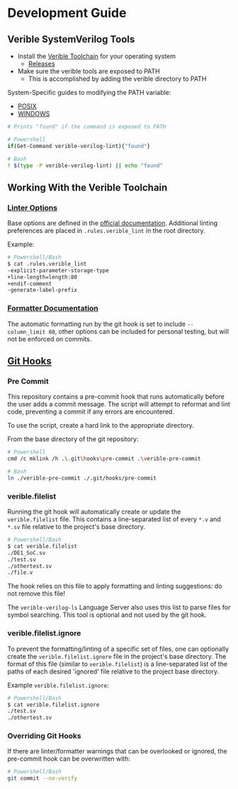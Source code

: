 # Development Guide

## Verible SystemVerilog Tools

- Install the [Verible Toolchain](https://github.com/chipsalliance/verible/tree/master) for your operating system
    - [Releases](https://github.com/chipsalliance/verible/releases)
- Make sure the verible tools are exposed to PATH
    - This is accomplished by adding the verible directory to PATH

System-Specific guides to modifying the PATH variable:
- [POSIX](https://unix.stackexchange.com/questions/26047/how-to-correctly-add-a-path-to-path)  
- [WINDOWS](https://www.howtogeek.com/118594/how-to-edit-your-system-path-for-easy-command-line-access/)

```sh
# Prints "found" if the command is exposed to PATH

# Powershell
if(Get-Command verible-verilog-lint){"found"}

# Bash
! $(type -P verible-verilog-lint) || echo "found"
```

## Working With the Verible Toolchain

### [Linter Options](https://chipsalliance.github.io/verible/verilog_lint.html)

Base options are defined in the [official documentation](https://github.com/chipsalliance/verible/tree/master/verilog/tools/lint). Additional linting preferences are placed in `.rules.verible_lint` in the root directory.

Example:
```sh
# Powershell/Bash
$ cat .rules.verible_lint
-explicit-parameter-storage-type
+line-length=length:80
+endif-comment
-generate-label-prefix
```

### [Formatter Documentation](https://github.com/chipsalliance/verible/tree/master/verilog/tools/formatter)

The automatic formatting run by the git hook is set to include `--column_limit 80`, other options can be included for personal testing, but will not be enforced on commits.

## [Git Hooks](https://git-scm.com/book/en/v2/Customizing-Git-Git-Hooks)

### Pre Commit

This repository contains a pre-commit hook that runs automatically before the user adds a commit message. The script will attempt to reformat and lint code, preventing a commit if any errors are encountered.

To use the script, create a hard link to the appropriate directory.

From the base directory of the git repository:

```sh
# Powershell
cmd /c mklink /h .\.git\hooks\pre-commit .\verible-pre-commit

# Bash
ln ./verible-pre-commit ./.git/hooks/pre-commit
```

### verible.filelist

Running the git hook will automatically create or update the `verible.filelist` file. This contains a line-separated list of every `*.v` and `*.sv` file relative to the project's base directory.

```sh
# Powershell/Bash
$ cat verible.filelist
./DE1_SoC.sv
./test.sv
./othertest.sv
./file.v
```
The hook relies on this file to apply formatting and linting suggestions: do not remove this file!

The `verible-verilog-ls` Language Server also uses this list to parse files for symbol searching. This tool is optional and not used by the git hook.

### verible.filelist.ignore

To prevent the formatting/linting of a specific set of files, one can optionally create the `verible.filelist.ignore` file in the project's base directory. The format of this file (similar to `verible.filelist`) is a line-separated list of the paths of each desired 'ignored' file relative to the project base directory.

Example `verible.filelist.ignore`:
```sh
# Powershell/Bash
$ cat verible.filelist.ignore
./test.sv
./othertest.sv
```

### Overriding Git Hooks

If there are linter/formatter warnings that can be overlooked or ignored, the pre-commit hook can be overwritten with:

```sh
# Powershell/Bash
git commit --no-verify
```
